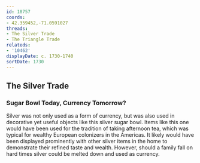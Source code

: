 ```yaml
---
id: 18757
coords:
- 42.359452,-71.0591027
threads:
- The Silver Trade
- The Triangle Trade
relateds:
- '10462'
displayDate: c. 1730-1740
sortDate: 1730
---
```


## The Silver Trade

### Sugar Bowl Today, Currency Tomorrow?

Silver was not only used as a form of currency, but was also used in decorative yet useful objects like this silver sugar bowl. Items like this one would have been used for the tradition of taking afternoon tea, which was typical for wealthy European colonizers in the Americas. It likely would have been displayed prominently with other silver items in the home to demonstrate their refined taste and wealth. However, should a family fall on hard times silver could be melted down and used as currency.
